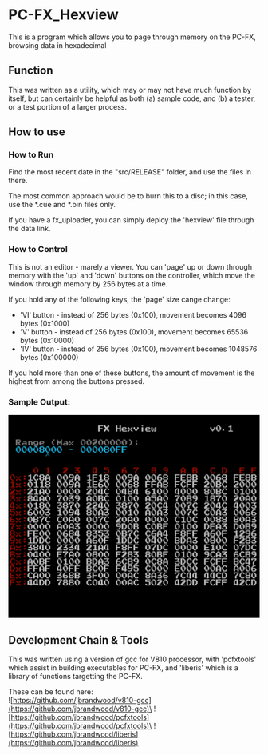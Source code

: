 # PC-FX_Hexview

This is a  program which allows you to page through memory on the PC-FX, browsing data in hexadecimal

## Function

This was written as a utility, which may or may not have much function by itself, but
can certainly be helpful as both (a) sample code, and (b) a tester, or a test portion
of a larger process.

## How to use

### How to Run

Find the most recent date in the "src/RELEASE" folder, and use the files in there.

The most common approach would be to burn this to a disc; in this case, use the *.cue and *.bin files only.

If you have a fx_uploader, you can simply deploy the 'hexview' file through the data link.

### How to Control

This is not an editor - marely a viewer.  You can 'page' up or down through memory with the 'up' and 'down'
buttons on the controller, which move the window through memory by 256 bytes at a time.

If you hold any of the following keys, the 'page' size cange change:
- 'VI' button - instead of 256 bytes (0x100), movement becomes 4096 bytes (0x1000)
- 'V' button - instead of 256 bytes (0x100), movement becomes 65536 bytes (0x10000)
- 'IV' button - instead of 256 bytes (0x100), movement becomes 1048576 bytes (0x100000)

If you hold more than one of these buttons, the amount of movement is the highest from among the buttons pressed.


### Sample Output:

![Hexview Output](images/hexview.png)


## Development Chain & Tools

This was written using a version of gcc for V810 processor, with 'pcfxtools' which assist in
building executables for PC-FX, and 'liberis' which is a library of functions targetting the PC-FX.

These can be found here:\
![https://github.com/jbrandwood/v810-gcc](https://github.com/jbrandwood/v810-gcc)\
![https://github.com/jbrandwood/pcfxtools](https://github.com/jbrandwood/pcfxtools)\
![https://github.com/jbrandwood/liberis](https://github.com/jbrandwood/liberis)

